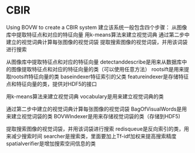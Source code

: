 # CBIR
Using BOVW to create a CBIR system
建立该系统一般包含四个步骤：
    从图像库中提取特征点和对应的特征向量
    用k-means算法来建立视觉词典
    通过第二步中建立的视觉词典计算每张图像的视觉词袋
    提取搜索图像的视觉词袋，并用该词袋进行搜索
    
从图像库中提取特征点和对应的特征向量
    detectanddescribe是用来从数据库中的图像提取特征点和对应的特征向量的类（可以使用任意方法）
    rootsift是用来提取rootsift特征向量的类
    baseindexer特征索引的父类
    featureindexer是存储特征点和特征向量的类，提供对HDF5的接口
    
用k-means算法来建立视觉词典
    vocabulary是用来建立视觉词典的类
    
通过第二步中建立的视觉词典计算每张图像的视觉词袋
    BagOfVisualWords是用来建立视觉词袋的类
    BOVWIndexer是用来存储视觉词袋的类（存储到HDF5)

提取搜索图像的视觉词袋，并用该词袋进行搜索
    redisqueue是反向索引的类，用来减少搜索时间
    searcher是搜索类，里面要加上Tf-idf加权来提高搜索精度
    spatialverifier是增加搜索空间信息的类


